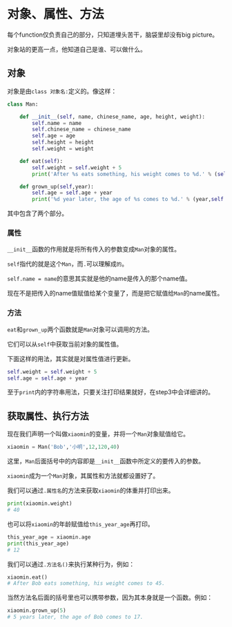 # 对象、属性、方法

每个function仅负责自己的部分，只知道埋头苦干，脑袋里却没有big picture。

对象站的更高一点，他知道自己是谁、可以做什么。

## 对象

对象是由```class 对象名:```定义的。像这样：

```python
class Man:

    def __init__(self, name, chinese_name, age, height, weight):
        self.name = name
        self.chinese_name = chinese_name
        self.age = age
        self.height = height
        self.weight = weight

    def eat(self):
        self.weight = self.weight + 5
        print('After %s eats something, his weight comes to %d.' % (self.name,self.weight))

    def grown_up(self,year):
        self.age = self.age + year
        print('%d year later, the age of %s comes to %d.' % (year,self.name,self.age))
```

其中包含了两个部分。

### 属性

```__init__```函数的作用就是将所有传入的参数变成```Man```对象的属性。

```self```指代的就是这个```Man```，而```.```可以理解成```的```。

```self.name = name```的意思其实就是他的name是传入的那个name值。

现在不是把传入的name值赋值给某个变量了，而是把它赋值给```Man```的name属性。

### 方法

```eat```和```grown_up```两个函数就是```Man```对象可以调用的方法。

它们可以从```self```中获取当前对象的属性值。

下面这样的用法，其实就是对属性值进行更新。

```python
self.weight = self.weight + 5
self.age = self.age + year
```

至于```print```内的字符串用法，只要关注打印结果就好，在step3中会详细讲的。

## 获取属性、执行方法

现在我们声明一个叫做```xiaomin```的变量，并将一个```Man```对象赋值给它。

```python
xiaomin = Man('Bob','小明',12,120,40)
```

这里，```Man```后面括号中的内容即是```__init__```函数中所定义的要传入的参数。

```xiaomin```成为一个```Man```对象，其属性和方法就都设置好了。

我们可以通过```.属性名```的方法来获取```xiaomin```的体重并打印出来。

```python
print(xiaomin.weight)
# 40
```

也可以将```xiaomin```的年龄赋值给```this_year_age```再打印。

```python
this_year_age = xiaomin.age
print(this_year_age)
# 12
```

我们可以通过```.方法名()```来执行某种行为，例如：

```python
xiaomin.eat()
# After Bob eats something, his weight comes to 45.
```

当然方法名后面的括号里也可以携带参数，因为其本身就是一个函数。例如：

```python
xiaomin.grown_up(5)
# 5 years later, the age of Bob comes to 17.
```
